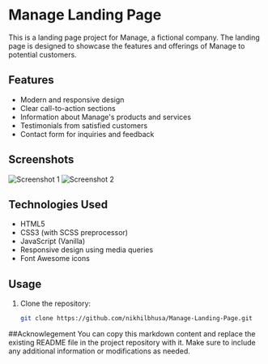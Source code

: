 # Manage Landing Page

This is a landing page project for Manage, a fictional company. The landing page is designed to showcase the features and offerings of Manage to potential customers.

## Features

- Modern and responsive design
- Clear call-to-action sections
- Information about Manage's products and services
- Testimonials from satisfied customers
- Contact form for inquiries and feedback

## Screenshots

![Screenshot 1](screenshots/screenshot1.png)
![Screenshot 2](screenshots/screenshot2.png)

## Technologies Used

- HTML5
- CSS3 (with SCSS preprocessor)
- JavaScript (Vanilla)
- Responsive design using media queries
- Font Awesome icons

## Usage

1. Clone the repository:

   ```bash
   git clone https://github.com/nikhilbhusa/Manage-Landing-Page.git
   
##Acknowlegement
You can copy this markdown content and replace the existing README file in the project repository with it. Make sure to include any additional information or modifications as needed.

